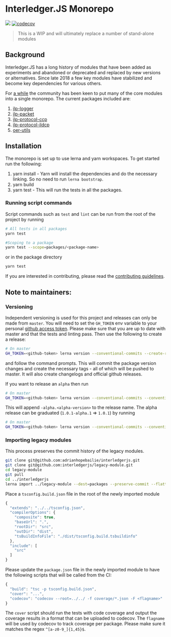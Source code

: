 # Interledger.JS Monorepo
[![](https://github.com/interledgerjs/interledgerjs/workflows/master/badge.svg)](https://github.com/interledgerjs/interledgerjs/actions)
[![codecov](https://codecov.io/gh/interledgerjs/interledgerjs/branch/master/graph/badge.svg)](https://codecov.io/gh/interledgerjs/interledgerjs)
> This is a WIP and will ultimately replace a number of stand-alone modules

## Background

Interledger.JS has a long history of modules that have been added as experiments and abandoned or deprecated and replaced by new versions or alternatives. Since late 2018 a few key modules have stabilized and become key dependencies for various others.

For [a while](https://forum.interledger.org/t/interledgerjs-monorepo/318) the community has been keen to put many of the core modules into a single monorepo. The current packages included are:
  1. [ilp-logger](./packages/ilp-logger/README.md)
  2. [ilp-packet](./packages/ilp-packet/README.md)
  3. [ilp-protocol-ccp](./packages/ilp-protocol-ccp/README.md)
  4. [ilp-protocol-ildcp](./packages/ilp-protocol-ildcp/README.md)
  5. [oer-utils](./packages/oer-utils/README.md)

## Installation
The monorepo is set up to use lerna and yarn workspaces. To get started run the following:
  1. yarn install - Yarn will install the dependencies and do the necessary linking. So no need to run `lerna bootstrap`.
  2. yarn build
  3. yarn test - This will run the tests in all the packages.

### Running script commands
Script commands such as `test` and `lint` can be run from the root of the project by running 
```sh
# All tests in all packages
yarn test

#Scoping to a package
yarn test --scope=packages/<package-name>
```

or in the package directory
```sh
yarn test
```

If you are interested in contributing, please read the [contributing guidelines](./CONTRIBUTING.md).

## Note to maintainers: 
### Versioning

Independent versioning is used for this project and releases can only be made from `master`. You will need to set the `GH_TOKEN` env variable to your 
personal [github access token](https://github.com/settings/tokens). Please make sure that you are up to date with master and that the tests and linting pass. Then use the following to create a release: 
```sh
# On master
GH_TOKEN=<github-token> lerna version --conventional-commits --create-release github
``` 
and follow the command prompts. This will commit the package version changes and create the necessary tags - all of which will be pushed to master. It will also create changelogs and official github releases.

If you want to release an `alpha` then run
```sh
# On master
GH_TOKEN=<github-token> lerna version --conventional-commits --conventional-prerelease --create-release github
```
This will append `-alpha.<alpha-version>` to the release name. The alpha release can be graduated (`1.0.1-alpha.1` => `1.0.1`) by running
```sh
# On master
GH_TOKEN=<github-token> lerna version --conventional-commits --conventional-graduate --create-release github
```

### Importing legacy modules

This process preserves the commit history of the legacy modules.  

```sh
git clone git@github.com:adrianhopebailie/interledgerjs.git
git clone git@github.com:interledgerjs/legacy-module.git
cd legacy-module
git pull
cd ../interledgerjs
lerna import ../legacy-module --dest=packages --preserve-commit --flatten
```

Place a `tsconfig.build.json` file in the root of the newly imported module
```js
{
  "extends": "../../tsconfig.json",
  "compilerOptions": {
    "composite": true,
    "baseUrl": ".",
    "rootDir": "src",
    "outDir": "dist",
    "tsBuildInfoFile": "./dist/tsconfig.build.tsbuildinfo"
  },
  "include": [
    "src"
  ]
}

```

Please update the `package.json` file in the newly imported module to have the following scripts that will be called from the CI:
```js
{
  "build": "tsc -p tsconfig.build.json",
  "cover": "...",
  "codecov": "codecov --root=../../ -f coverage/*.json -F <flagname>"
}
```

The `cover` script should run the tests with code coverage and output the coverage results in a format that can be uploaded to codecov. The `flagname` will be used by codecov to track coverage per package. Please make sure it matches the regex `^[a-z0-9_]{1,45}$`.